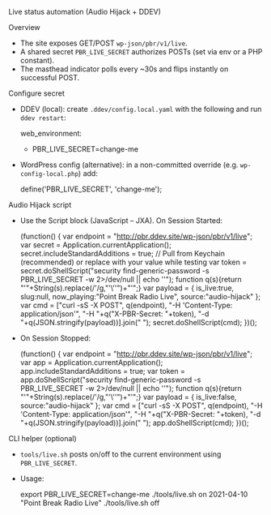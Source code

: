 Live status automation (Audio Hijack + DDEV)

Overview
- The site exposes GET/POST `wp-json/pbr/v1/live`.
- A shared secret `PBR_LIVE_SECRET` authorizes POSTs (set via env or a PHP constant).
- The masthead indicator polls every ~30s and flips instantly on successful POST.

Configure secret
- DDEV (local): create `.ddev/config.local.yaml` with the following and run `ddev restart`:

  web_environment:
    - PBR_LIVE_SECRET=change-me

- WordPress config (alternative): in a non-committed override (e.g. `wp-config-local.php`) add:

  define('PBR_LIVE_SECRET', 'change-me');

Audio Hijack script
- Use the Script block (JavaScript – JXA). On Session Started:

  (function() {
    var endpoint = "http://pbr.ddev.site/wp-json/pbr/v1/live";
    var secret   = Application.currentApplication();
    secret.includeStandardAdditions = true;
    // Pull from Keychain (recommended) or replace with your value while testing
    var token = secret.doShellScript("security find-generic-password -s PBR_LIVE_SECRET -w 2>/dev/null || echo ''");
    function q(s){return "'"+String(s).replace(/'/g,"'\\''")+"'";}
    var payload = { is_live:true, slug:null, now_playing:"Point Break Radio Live", source:"audio-hijack" };
    var cmd = ["curl -sS -X POST", q(endpoint), "-H 'Content-Type: application/json'", "-H "+q("X-PBR-Secret: "+token), "-d "+q(JSON.stringify(payload))].join(" ");
    secret.doShellScript(cmd);
  })();

- On Session Stopped:

  (function() {
    var endpoint = "http://pbr.ddev.site/wp-json/pbr/v1/live";
    var app = Application.currentApplication(); app.includeStandardAdditions = true;
    var token = app.doShellScript("security find-generic-password -s PBR_LIVE_SECRET -w 2>/dev/null || echo ''");
    function q(s){return "'"+String(s).replace(/'/g,"'\\''")+"'";}
    var payload = { is_live:false, source:"audio-hijack" };
    var cmd = ["curl -sS -X POST", q(endpoint), "-H 'Content-Type: application/json'", "-H "+q("X-PBR-Secret: "+token), "-d "+q(JSON.stringify(payload))].join(" ");
    app.doShellScript(cmd);
  })();

CLI helper (optional)
- `tools/live.sh` posts on/off to the current environment using `PBR_LIVE_SECRET`.
- Usage:

  export PBR_LIVE_SECRET=change-me
  ./tools/live.sh on 2021-04-10 "Point Break Radio Live"
  ./tools/live.sh off

